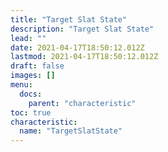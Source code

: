 ```yaml
---
title: "Target Slat State"
description: "Target Slat State"
lead: ""
date: 2021-04-17T18:50:12.012Z
lastmod: 2021-04-17T18:50:12.012Z
draft: false
images: []
menu:
  docs:
    parent: "characteristic"
toc: true
characteristic:
  name: "TargetSlatState"
---
```

